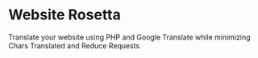 # Website Rosetta
Translate your website using PHP and Google Translate while minimizing Chars Translated and Reduce Requests
